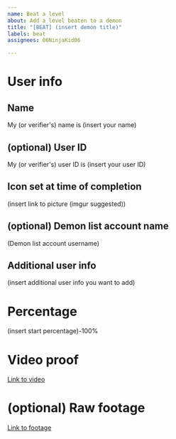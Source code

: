```yaml
---
name: Beat a level
about: Add a level beaten to a demon
title: "[BEAT] (insert demon title)"
labels: beat
assignees: 06NinjaKid06

---
```


# User info

## Name
My (or verifier's) name is (insert your name)

## (optional) User ID
My (or verifier's) user ID is (insert your user ID)

## Icon set at time of completion
(insert link to picture (imgur suggested))

## (optional) Demon list account name
(Demon list account username)

## Additional user info
(insert additional user info you want to add)

# Percentage
(insert start percentage)-100%

# Video proof
[Link to video](https:// )

# (optional) Raw footage
[Link to footage](https:// )
